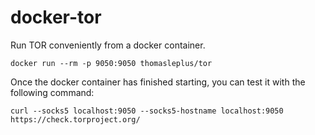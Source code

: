 # docker-tor

Run TOR conveniently from a docker container.

```
docker run --rm -p 9050:9050 thomasleplus/tor
```

Once the docker container has finished starting, you can test it with the following command:

```
curl --socks5 localhost:9050 --socks5-hostname localhost:9050 https://check.torproject.org/
```

